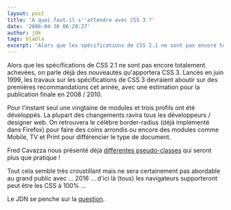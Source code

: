 ```yaml
---
layout: post
title: 'A quoi faut-il s''attendre avec CSS 3 ?'
date: '2006-04-30 06:28:27'
author: j0k
tags: blabla
excerpt: "Alors que les spécifications de CSS 2.1 ne sont pas encore totalement achevées, on parle déjà des nouveautés qu'apportera CSS 3.     \nLancés en juin 1999, les travaux sur les spécifications de CSS 3 devraient aboutir sur des premières recommandations cet année, avec une estimation pour la publication finale en 2008 / 2010.  \n  \nPour l'instant seul      …"
---
```


Alors que les spécifications de CSS 2.1 ne sont pas encore totalement achevées, on parle déjà des nouveautés qu'apportera CSS 3.
Lancés en juin 1999, les travaux sur les spécifications de CSS 3 devraient aboutir sur des premières recommandations cet année, avec une estimation pour la publication finale en 2008 / 2010.

Pour l'instant seul une vingtaine de modules et trois profils ont été développés. La plupart des changements ravira tous les développeurs / designer web. On retrouvera le célèbre border-radius (déjà implémenté dans Firefox) pour faire des coins arrondis ou encore des modules comme Mobile, TV et Print pour différencier le type de document.

Fred Cavazza nous présenté déjà [différentes pseudo-classes](http://www.j0k3r.net/news-css-3-revolutionne-les-formulaires-898.html) qui seront plus que pratique !

Tout cela semble très croustillant mais ne sera certainement pas abordable au grand public avec ... 2016 ... d'ici là (tous) les navigateurs supporteront peut être les CSS à 100% ...

Le JDN se penche sur la [question](http://developpeur.journaldunet.com/tutoriel/css/060426-pourquoi-css3.shtml).

